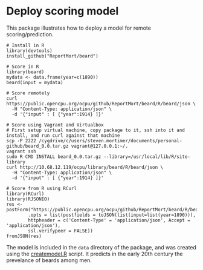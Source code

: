 Deploy scoring model
====================

This package illustrates how to deploy a model for remote scoring/prediction. 


    # Install in R
    library(devtools)
    install_github("ReportMort/beard")

    # Score in R
    library(beard)
    mydata <- data.frame(year=c(1890))
    beard(input = mydata)

    # Score remotely
    curl https://public.opencpu.org/ocpu/github/ReportMort/beard/R/beard/json \
      -H "Content-Type: application/json" \
      -d '{"input" : [ {"year":1914} ]}'
      
    # Score using Vagrant and Virtualbox
    # First setup virtual machine, copy package to it, ssh into it and install, and run curl against that machine
    scp -P 2222 /cygdrive/c/users/steven.mortimer/documents/personal-github/beard_0.0.tar.gz vagrant@127.0.0.1:~/.
    vagrant ssh
    sudo R CMD INSTALL beard_0.0.tar.gz --library=/usr/local/lib/R/site-library
    curl http://10.68.12.119/ocpu/library/beard/R/beard/json \
      -H "Content-Type: application/json" \
      -d '{"input" : [ {"year":1914} ]}'
      
    # Score from R using RCurl
    library(RCurl)
    library(RJSONIO)
    res <- postForm("https://public.opencpu.org/ocpu/github/ReportMort/beard/R/beard/json",
            .opts = list(postfields = toJSON(list(input=list(year=1890))),
            httpheader = c('Content-Type' = 'application/json', Accept = 'application/json'),
            ssl.verifypeer = FALSE))
    fromJSON(res)
      
The model is included in the `data` directory of the package, and was created
using the [createmodel.R](https://github.com/reportmort/beard/blob/master/inst/beard/createmodel.R) script. It predicts in the early 20th century the prevelance of beards among men.

